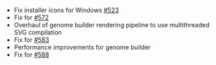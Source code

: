 * Fix installer icons for Windows [#523](https://github.com/chgibb/PHAT/issues/523)
* Fix for [#572](https://github.com/chgibb/PHAT/issues/572)
* Overhaul of genome builder rendering pipeline to use multithreaded SVG compilation  
* Fix for [#583](https://github.com/chgibb/PHAT/issues/583) 
* Performance improvements for genome builder
* Fix for [#588](https://github.com/chgibb/PHAT/issues/588)  
